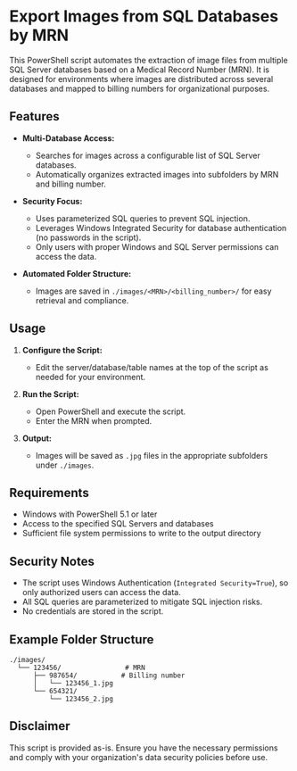 # Export Images from SQL Databases by MRN

This PowerShell script automates the extraction of image files from multiple SQL Server databases based on a Medical Record Number (MRN). It is designed for environments where images are distributed across several databases and mapped to billing numbers for organizational purposes.

## Features

- **Multi-Database Access:**
  - Searches for images across a configurable list of SQL Server databases.
  - Automatically organizes extracted images into subfolders by MRN and billing number.

- **Security Focus:**
  - Uses parameterized SQL queries to prevent SQL injection.
  - Leverages Windows Integrated Security for database authentication (no passwords in the script).
  - Only users with proper Windows and SQL Server permissions can access the data.

- **Automated Folder Structure:**
  - Images are saved in `./images/<MRN>/<billing_number>/` for easy retrieval and compliance.

## Usage

1. **Configure the Script:**
   - Edit the server/database/table names at the top of the script as needed for your environment.

2. **Run the Script:**
   - Open PowerShell and execute the script.
   - Enter the MRN when prompted.

3. **Output:**
   - Images will be saved as `.jpg` files in the appropriate subfolders under `./images`.

## Requirements

- Windows with PowerShell 5.1 or later
- Access to the specified SQL Servers and databases
- Sufficient file system permissions to write to the output directory

## Security Notes

- The script uses Windows Authentication (`Integrated Security=True`), so only authorized users can access the data.
- All SQL queries are parameterized to mitigate SQL injection risks.
- No credentials are stored in the script.

## Example Folder Structure

```
./images/
  └── 123456/                # MRN
      ├── 987654/           # Billing number
      │   └── 123456_1.jpg
      └── 654321/
          └── 123456_2.jpg
```


## Disclaimer

This script is provided as-is. Ensure you have the necessary permissions and comply with your organization's data security policies before use.
